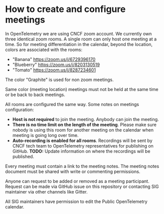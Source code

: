 # How to create and configure meetings

In OpenTelemetry we are using CNCF zoom account. We currently own three
identical zoom rooms. A single room can only host one meeting at a time. So for
meeting differentiation in the calendar, beyond the location, colors are
associated with the rooms:

- "Banana" https://zoom.us/j/6729396170
- "Blueberry" https://zoom.us/j/8203130519
- "Tomato" https://zoom.us/j/8287234601

The color "Graphite" is used for non zoom meetings.

Same color (meeting location) meetings must not be held at the same time or be
back to back meetings.

All rooms are configured the same way. Some notes on meetings configuration:

- **Host is not required** to join the meeting. Anybody can join the meeting.
- **There is no time limit on the length of the meeting**. Please make sure nobody is
  using this room for another meeting on the calendar when meeting is going long
  over time.
- **Auto-recording is enabled for all rooms**. Recordings will be sent by CNCF
  tech team to OpenTelemetry representatives for publishing on GitHub.
  **TODO:** Update information on where the recordings will be published.

Every meeting must contain a link to the meeting notes. The meeting notes
document must be shared with write or commenting permissions.

Anyone can request to be added or removed as a meeting participant. Request can
be made via GitHub issue on this repository or contacting SIG maintainer via
other channels like Gitter.

All SIG maintainers have permission to edit the Public OpenTelemetry calendar.
